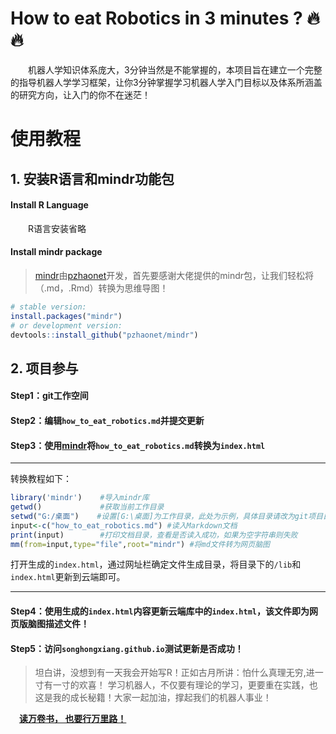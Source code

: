 # How to eat Robotics in 3 minutes ? 🔥🔥
&ensp;&ensp;&ensp;&ensp;机器人学知识体系庞大，3分钟当然是不能掌握的，本项目旨在建立一个完整的指导机器人学学习框架，让你3分钟掌握学习机器人学入门目标以及体系所涵盖的研究方向，让入门的你不在迷茫！

# 使用教程
## 1. 安装R语言和mindr功能包
#### Install R Language
&ensp;&ensp;&ensp;&ensp;R语言安装省略
#### Install mindr package
> [mindr](https://github.com/pzhaonet/mindr)由[pzhaonet](https://github.com/pzhaonet)开发，首先要感谢大佬提供的mindr包，让我们轻松将（.md，.Rmd）转换为思维导图！

```R
# stable version:
install.packages("mindr")
# or development version:
devtools::install_github("pzhaonet/mindr")
```
## 2. 项目参与
#### Step1：git工作空间
#### Step2：编辑`how_to_eat_robotics.md`并提交更新
#### Step3：使用[**mindr**](https://github.com/pzhaonet/mindr)将`how_to_eat_robotics.md`转换为`index.html`
---

转换教程如下：
```R
library('mindr')    #导入mindr库
getwd()             #获取当前工作目录
setwd("G:/桌面")    #设置[G:\桌面]为工作目录，此处为示例，具体目录请改为git项目目录
input<-c("how_to_eat_robotics.md") #读入Markdown文档
print(input)        #打印文档目录，查看是否读入成功，如果为空字符串则失败
mm(from=input,type="file",root="mindr") #将md文件转为网页脑图
```
打开生成的`index.html`，通过网址栏确定文件生成目录，将目录下的`/lib`和`index.html`更新到云端即可。

---
#### Step4：使用生成的`index.html`内容更新云端库中的`index.html`，该文件即为网页版脑图描述文件！
#### Step5：访问`songhongxiang.github.io`测试更新是否成功！


> 坦白讲，没想到有一天我会开始写R！正如古月所讲：怕什么真理无穷,进一寸有一寸的欢喜！
> 学习机器人，不仅要有理论的学习，更要重在实践，也这是我的成长秘籍！大家一起加油，撑起我们的机器人事业！

&ensp;&ensp;[**读万卷书，
也要行万里路！**](https://blog.csdn.net/weixin_43455581)
